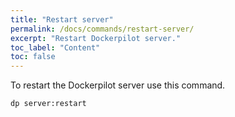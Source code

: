 ```yaml
---
title: "Restart server"
permalink: /docs/commands/restart-server/
excerpt: "Restart Dockerpilot server."
toc_label: "Content"
toc: false
---
```

To restart the Dockerpilot server use this command.
```shell
dp server:restart
```